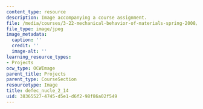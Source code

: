 ```yaml
---
content_type: resource
description: Image accompanying a course assignment.
file: /media/courses/3-22-mechanical-behavior-of-materials-spring-2008/383655274745d5e1d6f298f86a02f549_defec_nucle_2_14.jpg
file_type: image/jpeg
image_metadata:
  caption: ''
  credit: ''
  image-alt: ''
learning_resource_types:
- Projects
ocw_type: OCWImage
parent_title: Projects
parent_type: CourseSection
resourcetype: Image
title: defec_nucle_2_14
uid: 38365527-4745-d5e1-d6f2-98f86a02f549
---
```

